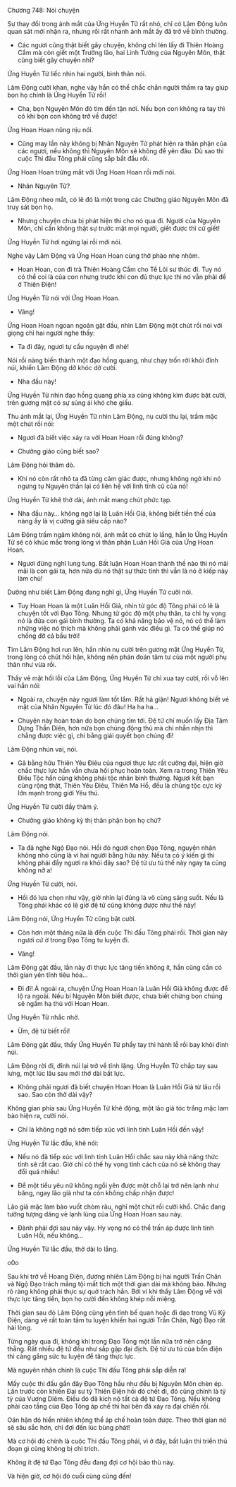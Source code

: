 




Chương 748: Nói chuyện


Sự thay đổi trong ánh mắt của Ứng Huyền Tử rất nhỏ, chỉ có Lâm Động luôn quan sát mới nhận ra, nhưng rồi rất nhanh ánh mắt ấy đã trở về bình thường.

- Các ngươi cũng thật biết gây chuyện, không chỉ lén lấy đi Thiên Hoàng Cầm mà còn giết một Trưởng lão, hai Linh Tướng của Nguyên Môn, thật cũng biết gây chuyện nhỉ?

Ứng Huyền Tử liếc nhìn hai người, bình thản nói.

Lâm Động cười khan, nghe vậy hắn có thể chắc chắn người thầm ra tay giúp bọn họ chính là Ứng Huyền Tử rồi!

- Cha, bọn Nguyên Môn đó tìm đến tận nơi. Nếu bọn con không ra tay thì có khi bọn con không trở về được!

Ứng Hoan Hoan nũng nịu nói.

- Cũng may lần này không bị Nhân Nguyên Tử phát hiện ra thân phận của các ngươi, nếu không thì Nguyên Môn sẽ không để yên đâu. Dù sao thì cuộc Thi đấu Tông phái cũng sắp bắt đầu rồi.

Ứng Hoan Hoan trừng mắt với Ứng Hoan Hoan rồi mới nói.

- Nhân Nguyên Tử?

Lâm Động nheo mắt, có lẽ đó là một trong các Chưởng giáo Nguyên Môn đã truy sát bọn họ.

- Nhưng chuyện chưa bị phát hiện thì cho nó qua đi. Người của Nguyên Môn, chỉ cần không thật sự trước mặt mọi người, giết được thì cứ giết!

Ứng Huyền Tử hơi ngừng lại rồi mới nói.

Nghe vậy Lâm Động và Ứng Hoan Hoan cùng thở phào nhẹ nhõm.

- Hoan Hoan, con đi trả Thiên Hoàng Cầm cho Tề Lôi sư thúc đi. Tuy nó có thể coi là của con nhưng trước khi con đủ thực lực thì nó vẫn phải để ở Thiên Điện!

Ứng Huyền Tử nói với Ứng Hoan Hoan.

- Vâng!

Ứng Hoan Hoan ngoan ngoãn gật đầu, nhìn Lâm Động một chút rồi nói với giọng chỉ hai người nghe thấy:

- Ta đi đây, ngươi tự cầu nguyện đi nhé!

Nói rồi nàng biến thành một đạo hồng quang, như chạy trốn rời khỏi đỉnh núi, khiến Lâm Động dở khóc dở cười.

- Nha đầu này!

Ứng Huyền Tử nhìn đạo hồng quang phía xa cũng không kìm được bật cười, trên gương mặt có sự sủng ái khó che giấu.

Thu ánh mắt lại, Ứng Huyền Tử nhìn Lâm Động, nụ cười thu lại, trầm mặc một chút rồi nói:

- Ngươi đã biết việc xảy ra với Hoan Hoan rồi đúng không?

- Chưởng giáo cũng biết sao?

Lâm Động hỏi thăm dò.

- Khi nó còn rất nhỏ ta đã từng cảm giác được, nhưng không ngờ khi nó ngưng tụ Nguyên thần lại có liên hệ với linh tính cũ của nó!

Ứng Huyền Tử khẽ thở dài, ánh mắt mang chút phức tạp.

- Nha đầu này… không ngờ lại là Luân Hồi Giả, không biết tiền thế của nàng ấy là vị cường giả siêu cấp nào?

Lâm Động trầm ngâm không nói, ánh mắt có chút lo lắng, hắn lo Ứng Huyền Tử sẽ có khúc mắc trong lòng vì thân phận Luân Hồi Giả của Ứng Hoan Hoan.

- Ngươi đừng nghĩ lung tung. Bất luận Hoan Hoan thành thế nào thì nó mãi mãi là con gái ta, hơn nữa dù nó thật sự thức tỉnh thì vẫn là nó ở kiếp này làm chủ!

Dường như biết Lâm Động đang nghĩ gì, Ứng Huyền Tử cười nói.

- Tuy Hoan Hoan là một Luân Hồi Giả, nhìn từ góc độ Tông phái có lẽ là chuyện tốt với Đạo Tông. Nhưng từ góc độ một phụ thân, ta chỉ hy vọng nó là đứa con gái bình thường. Ta có khả năng bảo vệ nó, nó có thể làm những việc nó thích mà không phải gánh vác điều gì. Ta có thể giúp nó chống đỡ cả bầu trời!

Tim Lâm Động hơi run lên, hắn nhìn nụ cười trên gương mặt Ứng Huyền Tử, trong lòng có chút hối hận, không nên phán đoán tâm tư của một người phụ thân như vừa rồi.

Thấy vẻ mặt hối lỗi của Lâm Động, Ứng Huyền Tử chỉ xua tay cười, rồi vỗ lên vai hắn nói:

- Ngoài ra, chuyện này ngươi làm tốt lắm. Rất hả giận! Ngươi không biết vẻ mặt của Nhân Nguyên Tử lúc đó đâu! Ha ha ha…

- Chuyện này hoàn toàn do bọn chúng tìm tới. Đệ tử chỉ muốn lấy Địa Tâm Dựng Thần Diên, hơn nữa bọn chúng động thủ mà chỉ nhẫn nhịn thì chẳng được việc gì, chi bằng giải quyết bọn chúng đi!

Lâm Động nhún vai, nói.

- Gã bằng hữu Thiên Yêu Điêu của ngươi thực lực rất cường đại, hiện giờ chắc thực lực hắn vẫn chưa hồi phục hoàn toàn. Xem ra trong Thiên Yêu Điêu Tộc hắn cũng không phải tộc nhân bình thường. Ngươi kết bạn cũng rộng thật, Thiên Yêu Điêu, Thiên Ma Hổ, đều là chủng tộc cực kỳ lớn mạnh trong giới Yêu thú.

Ứng Huyền Tử cười đầy thâm ý.

- Chưởng giáo không kỳ thị thân phận bọn họ chứ?

Lâm Động nói.

- Ta đã nghe Ngộ Đạo nói. Hồi đó ngươi chọn Đạo Tông, nguyên nhân không nhỏ cũng là vì hai người bằng hữu này. Nếu ta có ý kiến gì thì không phải đẩy ngươi ra khỏi đây sao? Đệ tử ưu tú thế này ngay ta cũng không nỡ a!

Ứng Huyền Tử cười, nói.

- Hồi đó lựa chọn như vậy, giờ nhìn lại đúng là vô cùng sáng suốt. Nếu là Tông phái khác có lẽ giờ đệ tử cũng không được như thế này!

Lâm Động nói, Ứng Huyền Tử cũng bật cười.

- Còn hơn một tháng nữa là đến cuộc Thi đấu Tông phái rồi. Thời gian này ngươi cứ ở trong Đạo Tông tu luyện đi.

- Vâng!

Lâm Động gật đầu, lần này đi thực lực tăng tiến không ít, hắn cũng cần có thời gian yên tĩnh tiêu hóa…

- Đi đi! À ngoài ra, chuyện Ứng Hoan Hoan là Luân Hồi Giả không được để lộ ra ngoài. Nếu bị Nguyên Môn biết được, chưa biết chừng bọn chúng sẽ ngầm hạ thủ với Hoan Hoan.

Ứng Huyền Tử nhắc nhở.

- Ừm, đệ tử biết rồi!

Lâm Động gật đầu, thấy Ứng Huyền Tử phẩy tay thì hành lễ rồi bay khỏi đỉnh núi.

Lâm Động rời đi, đỉnh núi lại trở về tĩnh lặng. Ứng Huyền Tử chắp tay sau lưng, một lúc lâu sau mới thở dài bất lực.

- Không phải ngươi đã biết chuyện Hoan Hoan là Luân Hồi Giả từ lâu rồi sao. Sao còn thở dài vậy?

Không gian phía sau Ứng Huyền Tử khẽ động, một lão giả tóc trắng mặc lam bào hiện ra, cười nói.

- Chỉ là không ngờ nó sớm tiếp xúc với linh tính Luân Hồi đến vậy!

Ứng Huyền Tử lắc đầu, khẽ nói:

- Nếu nó đã tiếp xúc với linh tính Luân Hồi chắc sau này khả năng thức tỉnh sẽ rất cao. Giờ chỉ có thế hy vọng tính cách của nó sẽ không thay đổi quá nhiều!

- Để một tiểu yêu nữ không ngồi yên được một chỗ lại trở nên lạnh như băng, ngay lão già như ta còn không chấp nhận được!

Lão giả mặc lam bào vuốt chòm râu, nghĩ một chút rồi cười khổ. Chắc đang tưởng tượng dáng vẻ lạnh lùng của Ứng Hoan Hoan sau này.

- Đành phải đợi sau này vậy. Hy vọng nó có thể trấn áp được linh tính Luân Hồi, nếu không…

Ứng Huyền Tử lắc đầu, thở dài lo lắng.

o0o

Sau khi trở về Hoang Điện, đương nhiên Lâm Động bị hai người Trần Chân và Ngộ Đạo trách mắng tội mất tích một thời gian dài mà không báo. Nhưng rõ ràng không phải thực sự quở trách hắn. Bởi vì khi thấy Lâm Động về với thực lực tăng tiến, bọn họ cười đến không khép nổi miệng.

Thời gian sau đó Lâm Động cũng yên tĩnh bế quan hoặc đi dạo trong Vũ Kỹ Điện, dáng vẻ rất toàn tâm tu luyện khiến hai người Trần Chân, Ngộ Đạo rất hài lòng.

Từng ngày qua đi, không khí trong Đạo Tông một lần nữa trở nên căng thẳng. Rất nhiều đệ tử đều như sắp gặp đại địch. Đệ tử ưu tú của bốn điện thì càng gắng sức tu luyện để tăng thực lực.

Mà nguyên nhân chính là cuộc Thi đấu Tông phái sắp diễn ra!

Mấy cuộc thi đấu gần đây Đạo Tông hầu như đều bị Nguyên Môn chèn ép. Lần trước còn khiến Đại sư tỷ Thiên Điện hồi đó chết đi, đó cũng chính là tỷ tỷ của Vương Diêm. Điều đó đã kích nộ tất cả đệ tử Đạo Tông. Nếu không phải cao tầng của Đạo Tông áp chế thì hai bên đã xảy ra đại chiến rồi.

Oán hận đó hiển nhiên không thể áp chế hoàn toàn được. Theo thời gian nó sẽ sâu sắc hơn, chỉ đợi đến lúc bùng phát!

Mà cơ hội đó chính là cuộc Thi đấu Tông phái, vì ở đây, bất luận thi triển thủ đoạn gì cũng không bị chỉ trích.

Không ít đệ tử Đạo Tông đều đang đợi cơ hội báo thù này.

Và hiện giờ, cơ hội đó cuối cùng cũng đến!




